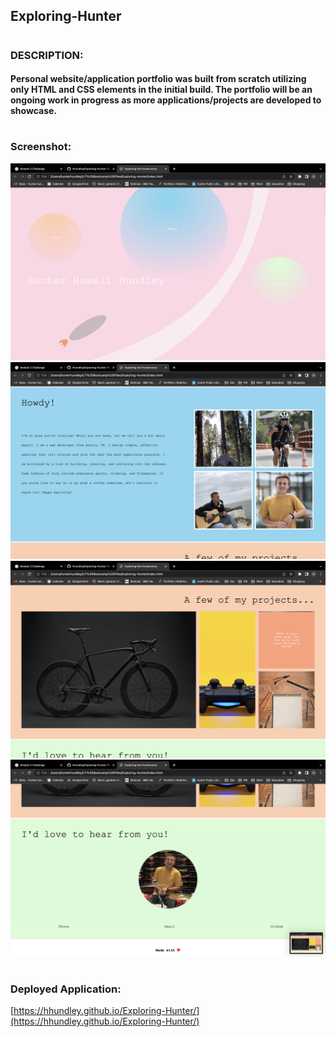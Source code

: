 ## Exploring-Hunter
#
### DESCRIPTION:
####   Personal website/application portfolio was built from scratch utilizing only HTML and CSS elements in the initial build. The portfolio will be an ongoing work in progress as more applications/projects are developed to showcase.
#
### Screenshot:
![screenshot](/assets/images/Screen%20Shot%202022-07-04%20at%209.44.16%20PM.png "1")
![screenshot](/assets/images/Screen%20Shot%202022-07-04%20at%209.44.27%20PM.png "2")
![screenshot](/assets/images/Screen%20Shot%202022-07-04%20at%209.44.45%20PM.png "3")
![screenshot](/assets/images/Screen%20Shot%202022-07-04%20at%209.44.50%20PM.png "4")
#
### Deployed Application:
[https://hhundley.github.io/Exploring-Hunter/](https://hhundley.github.io/Exploring-Hunter/)
